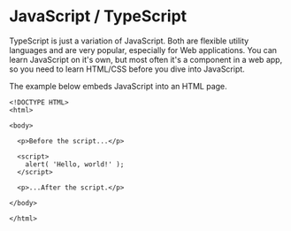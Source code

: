 # JavaScript / TypeScript

TypeScript is just a variation of JavaScript.  Both are flexible utility languages and are very popular, especially for Web applications.  You can learn JavaScript on it's own, but most often it's a component in a web app, so you need to learn HTML/CSS before you dive into JavaScript.

The example below embeds JavaScript into an HTML page.

```
<!DOCTYPE HTML>
<html>

<body>

  <p>Before the script...</p>

  <script>
    alert( 'Hello, world!' );
  </script>

  <p>...After the script.</p>

</body>

</html>
```

